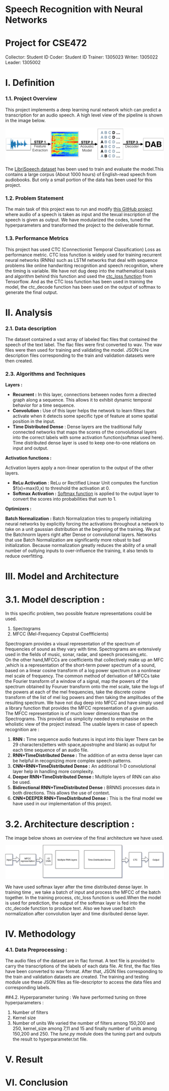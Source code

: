 [//]: # (Image References)

[image1]: ./pipeline.png "ASR Pipeline"
[image2]: ./nnArch.jpg "Architecture"



# Speech Recognition with Neural Networks

# Project for CSE472

Collector: Student ID
Coder: Student ID
Trainer: 1305023
Writer: 1305022
Leader: 1305002
# I. Definition



### 1.1. Project Overview

This project implements a deep learning nural network which can predict a transcription for an audio speech. A high level view of the pipeline is shown in the image below. 

![ASR Pipeline][image1]

The [LibriSpeech dataset](http://www.openslr.org/12/) has been used to train and evaluate the model.This contains a large corpus (About 1000 hours) of English-read speech from audiobooks. But only a small portion of the data has been used for this project. 


### 1.2. Problem Statement
The main task of this project was to run and modify  [this GitHub project](https://github.com/lucko515/speech-recognition-neural-network) where audio of a speech is taken as input and the texual inscription of the speech is given as output.
We have modularized the codes, tuned the hyperparameters and transformed the project to the deliverable format.

### 1.3. Performance Metrics
This project has used  CTC (Connectionist Temporal Classification) Loss as performance metric. CTC loss function is widely used for training recurrent neural networks (RNNs) such as LSTM networks that deal with sequence problems like online handwriting recognition and speech recognition, where the timing is variable.
We have not dug deep into the mathematical basis and algorithm behind this function and used the [ctc_loss function](https://www.tensorflow.org/api_docs/python/tf/nn/ctc_loss) from Tensorflow.
And as the CTC loss function has been used in training the model, the ctc_decode function has been used on the output of softmax to generate the final output. 

# **II. Analysis**


### 2.1.  Data description
The dataset contained a vast array of labeled flac files that contained the speech of the text label. The flac files were first converted to wav. The wav files were then used for training and validating the model.
JSON-Line description files corresponding to the train and validation datasets were then created. 

### 2.3. Algorithms and Techniques
**Layers :**

- **Recurrent :** In this layer, connections between nodes form a directed graph along a sequence. This allows it to exhibit dynamic temporal behavior for a time sequence. 
- **Convolution :**  Use of this layer helps the network to learn filters that activate when it detects some specific type of feature at some spatial position in the input. 
- **Time Distributed Dense** : Dense layers are the traditional fully connected networks that maps the scores of the convolutional layers into the correct labels with some activation function(softmax used here). Time distributed dense layer is used to keep one-to-one relations on input and output. 

**Activation functions :** 

Activation layers apply a non-linear operation to the output of the other layers. 
- **ReLu Activation** : ReLu or Rectified Linear Unit computes the function $f(x)=max(0,x) to threshold the activation at 0.
- **Softmax Activation :** [Softmax function](https://en.wikipedia.org/wiki/Softmax_function) is applied to the output layer to convert the scores into probabilities that sum to 1.

**Optimizers :**

**Batch Normalization :**  Batch Normalization tries to properly initializing neural networks by explicitly forcing the activations throughout a network to take on a unit gaussian distribution at the beginning of the training. We put the Batchnorm layers right after Dense or convolutional layers. Networks that use Batch Normalization are significantly more robust to bad initialization. Because normalization greatly reduces the ability of a small number of outlying inputs to over-influence the training, it also tends to reduce overfitting. 


# III. Model and Architecture

# 3.1. Model description :
In this specific problem, two possible feature representations could be used.
1. Spectograms
2. MFCC (Mel-Frequency Cepstral Coeffficients)

Spectrogram provides a visual representation of the spectrum of frequencies of sound as they vary with time. Spectrograms are extensively used in the fields of music, sonar, radar, and speech processing,etc.  
On the other hand,MFCCs are coefficients that collectively make up an MFC ,which is a representation of the short-term power spectrum of a sound, based on a linear cosine transform of a log power spectrum on a nonlinear mel scale of frequency. 
The  common method of derivation of MFCCs take the Fourier transform of a window of a signal, map the powers of the spectrum obtained by Fouruer transform onto the mel scale, take the logs of the powers at each of the mel frequencies, take the discrete cosine transform of the list of mel log powers and then taking the amplitudes of the resulting spectrum.
We have not dug deep into MFCC and have simply used a library function that provides the MFCC representation of a given audio.
The MFCC representation is of much lower dimensions than the Spectrograms. This provided us simplicity needed to emphasise on the wholistic view of the project instead.
The usable layers in case of speech recognition are :
1. **RNN :**  Time sequence audio features is input into this layer There can be 29 characters(letters with space,apostrophe and blank) as output for each time sequence of an audio file.
2. **RNN+TimeDistributed Dense :**  The addition of an extra dense layer can be helpful in recognizing more complex speech patterns.
3. **CNN+RNN+TimeDistributed Dense :**   An additional 1-D convolutional layer help in handling more complexity.
4. **Deeper RNN+TimeDistributed Dense :** Multiple layers of RNN can also be used.
5. **Bidirectional RNN+TimeDistributed Dense :** BRNNS processes data in both directions. This allows the use of context.
6. **CNN+DEEPER RNN+TimeDistributed Dense :** This is the final model we have used in our implementation of this project.


# 3.2. Architecture description :

The image below shows an overview of the final architecture we have used.

![Architecture][image2]

We have used softmax layer after the time distributed dense layer.
In training time , we take a batch of input and process the MFCC of the batch together. In the training process, ctc_loss function is used.When the model is used for prediction, the output of the softmax layer is fed into the ctc_decode function to produce text.
Also we have used batch normalization after convolution layer and time disributed dense layer.

# IV. Methodology

### 4.1. Data Preprocessing :
The audio files of the dataset are in flac format. A text file is provided to carry the transcriptions of the labels of each data file. 
At first, the flac files have been converted to wav format.
After that, JSON files corresponding to the train and validation datasets are created. The training and testing module use these JSON files as file-descriptor to access the data files and corresponding labels.


##4.2. Hyperparameter tuning :
We have performed tuning on three hyperparameters : 
1. Number of filters
2. Kernel size
3. Number of units
We varied the number of filters among 150,200 and 250, kernel_size among 7,11 and 15 and finally number of units among 150,200 and 250.
The *tune.py* module does the tuning part and outputs the result to hyperparameter.txt file.
    
# V. Result

# VI. Conclusion


